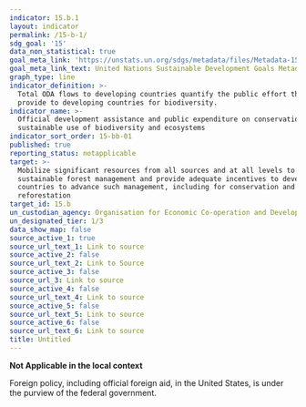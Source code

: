 ```yaml
---
indicator: 15.b.1
layout: indicator
permalink: /15-b-1/
sdg_goal: '15'
data_non_statistical: true
goal_meta_link: 'https://unstats.un.org/sdgs/metadata/files/Metadata-15-0b-01.pdf'
goal_meta_link_text: United Nations Sustainable Development Goals Metadata (PDF 4.0 MB)
graph_type: line
indicator_definition: >-
  Total ODA flows to developing countries quantify the public effort that donors
  provide to developing countries for biodiversity.
indicator_name: >-
  Official development assistance and public expenditure on conservation and
  sustainable use of biodiversity and ecosystems
indicator_sort_order: 15-bb-01
published: true
reporting_status: notapplicable
target: >-
  Mobilize significant resources from all sources and at all levels to finance
  sustainable forest management and provide adequate incentives to developing
  countries to advance such management, including for conservation and
  reforestation
target_id: 15.b
un_custodian_agency: Organisation for Economic Co-operation and Development (OECD)
un_designated_tier: 1/3
data_show_map: false
source_active_1: true
source_url_text_1: Link to source
source_active_2: false
source_url_text_2: Link to Source
source_active_3: false
source_url_3: Link to source
source_active_4: false
source_url_text_4: Link to source
source_active_5: false
source_url_text_5: Link to source
source_active_6: false
source_url_text_6: Link to source
title: Untitled
---
```

**Not Applicable in the local context**

Foreign policy, including official foreign aid, in the United States, is under the purview of the federal government.
